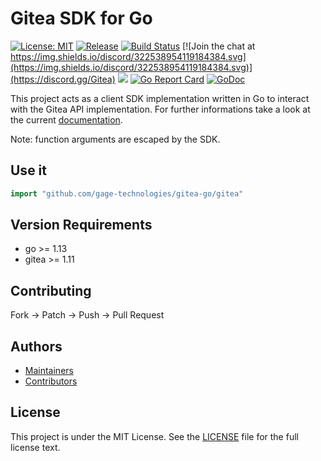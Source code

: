 # Gitea SDK for Go

[![License: MIT](https://img.shields.io/badge/License-MIT-blue.svg)](https://opensource.org/licenses/MIT) [![Release](https://raster.shields.io/badge/dynamic/json.svg?label=release&url=https://gitea.com/api/v1/repos/gitea/go-sdk/releases&query=$[0].tag_name)](https://gitea.com/gitea/go-sdk/releases) [![Build Status](https://drone.gitea.com/api/badges/gitea/go-sdk/status.svg)](https://drone.gitea.com/gitea/go-sdk) [![Join the chat at https://img.shields.io/discord/322538954119184384.svg](https://img.shields.io/discord/322538954119184384.svg)](https://discord.gg/Gitea) [![](https://images.microbadger.com/badges/image/gitea/gitea.svg)](http://microbadger.com/images/gitea/gitea "Get your own image badge on microbadger.com") [![Go Report Card](https://goreportcard.com/badge/code.gitea.io/sdk)](https://goreportcard.com/report/code.gitea.io/sdk) [![GoDoc](https://godoc.org/github.com/gage-technologies/gitea-go/gitea?status.svg)](https://godoc.org/github.com/gage-technologies/gitea-go/gitea)

This project acts as a client SDK implementation written in Go to interact with the Gitea API implementation. For further informations take a look at the current [documentation](https://godoc.org/github.com/gage-technologies/gitea-go/gitea).

Note: function arguments are escaped by the SDK.

## Use it

```go
import "github.com/gage-technologies/gitea-go/gitea"
```

## Version Requirements
 * go >= 1.13
 * gitea >= 1.11

## Contributing

Fork -> Patch -> Push -> Pull Request

## Authors

* [Maintainers](https://github.com/orgs/go-gitea/people)
* [Contributors](https://github.com/go-gitea/go-sdk/graphs/contributors)

## License

This project is under the MIT License. See the [LICENSE](LICENSE) file for the full license text.
